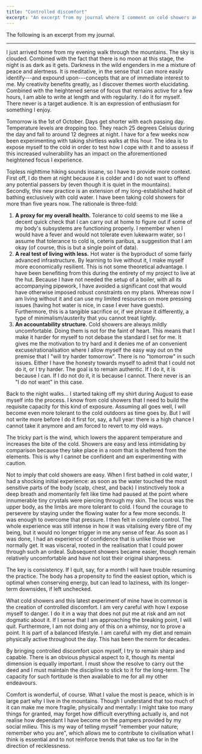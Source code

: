 ```yaml
---
title: "Controlled discomfort"
excerpt: "An excerpt from my journal where I comment on cold showers and what they mean to my everyday life."
---
```


The following is an excerpt from my journal.

* * *

I just arrived home from my evening walk through the mountains. The
sky is clouded. Combined with the fact that there is no moon at this
stage, the night is as dark as it gets. Darkness in the wild engenders
in me a mixture of peace and alertness. It is meditative, in the sense
that I can more easily identify---and expound upon---concepts that are
of immediate interest to me. My creativity benefits greatly, as I
discover themes worth elucidating. Combined with the heightened sense
of focus that remains active for a few hours, I am able to write at
length and with regularity. I do it for myself. There never is a
target audience. It is an expression of enthusiasm for something I
enjoy.

Tomorrow is the 1st of October. Days get shorter with each passing
day. Temperature levels are dropping too. They reach 25 degrees
Celsius during the day and fall to around 12 degrees at night. I have
for a few weeks now been experimenting with taking shirtless walks at
this hour. The idea is to expose myself to the cold in order to test
how I cope with it and to assess if this increased vulnerability has
an impact on the aforementioned heightened focus I experience.

Topless nighttime hiking sounds insane, so I have to provide more
context. First off, I do them at night because it is colder and I do
not want to offend any potential passers by (even though it is quiet
in the mountains). Secondly, this new practice is an extension of my
long-established habit of bathing exclusively with cold water. I have
been taking cold showers for more than five years now. The rationale
is three-fold:

1. **A proxy for my overall health.** Tolerance to cold seems to me
   like a decent quick check that I can carry out at home to figure
   out if some of my body's subsystems are functioning properly. I
   remember when I would have a fever and would not tolerate even
   lukewarm water, so I assume that tolerance to cold is, ceteris
   paribus, a suggestion that I am okay (of course, this is but a
   single point of data).
2. **A real test of living with less.** Hot water is the byproduct of
   some fairly advanced infrastructure. By learning to live without
   it, I make myself more economically resilient. This is not some
   theoretical advantage. I have been benefiting from this during the
   entirety of my project to live at the hut. Because I have not
   needed the setup of a boiler, with all its accompanying pipework, I
   have avoided a significant cost that would have otherwise imposed
   robust constraints on my plans. Whereas now I am living without it
   and can use my limited resources on more pressing issues (having
   hot water is nice, in case I ever have guests). Furthermore, this
   is a tangible sacrifice or, if we phrase it differently, a type of
   minimalism/austerity that you cannot treat lightly.
3. **An accountability structure.** Cold showers are always mildly
   uncomfortable. Doing them is not for the faint of heart. This means
   that I make it harder for myself to not debase the standard I set
   for me. It gives me the motivation to try hard and it denies me of
   an convenient excuse/rationalisation where I allow myself the easy
   way out on the premise that I "will try harder tomorrow". There is
   no "tomorrow" in such issues. Either I have the honesty towards
   myself to admit that I could not do it, or I try harder. The goal
   is to remain authentic. If I do it, it is because I can. If I do
   not do it, it is because I cannot. There never is an "I do not
   want" in this case.

Back to the night walks... I started taking off my shirt during August
to ease myself into the process. I know from cold showers that I need
to build the requisite capacity for this kind of exposure. Assuming
all goes well, I will become even more tolerant to the cold outdoors
as time goes by. But I will not write more before I do it first for,
say, a full year: there is a high chance I cannot take it anymore and
am forced to revert to my old ways.

The tricky part is the wind, which lowers the apparent temperature and
increases the bite of the cold. Showers are easy and less intimidating
by comparison because they take place in a room that is sheltered from
the elements. This is why I cannot be confident and am experimenting
with caution.

Not to imply that cold showers are easy. When I first bathed in cold
water, I had a shocking initial experience: as soon as the water
touched the most sensitive parts of the body (scalp, chest, and back)
I instinctively took a deep breath and momentarily felt like time had
paused at the point where innumerable tiny crystals were piercing
through my skin. The locus was the upper body, as the limbs are more
tolerant to cold. I found the courage to persevere by staying under
the flowing water for a few more seconds. It was enough to overcome
that pressure. I then felt in complete control. The whole experience
was still intense in how it was vitalising every fibre of my being,
but it would no longer trigger in me any sense of fear. As soon as I
was done, I had an experience of confidence that is unlike those we
normally get. It was visceral, rooted in the realisation that I could
power through such an ordeal. Subsequent showers became easier, though
remain relatively uncomfortable and have not lost their original
sharpness.

The key is consistency. If I quit, say, for a month I will have
trouble resuming the practice. The body has a propensity to find the
easiest option, which is optimal when conserving energy, but can lead
to laziness, with its longer-term downsides, if left unchecked.

What cold showers and this latest experiment of mine have in common is
the creation of controlled discomfort. I am very careful with how I
expose myself to danger. I do it in a way that does not put me at risk
and am not dogmatic about it. If I sense that I am approaching the
breaking point, I will quit. Furthermore, I am not doing any of this
on a whimsy, nor to prove a point. It is part of a balanced lifestyle.
I am careful with my diet and remain physically active throughout the
day. This has been the norm for decades.

By bringing controlled discomfort upon myself, I try to remain sharp
and capable. There is an obvious physical aspect to it, though its
mental dimension is equally important. I must show the resolve to
carry out the deed and I must maintain the discipline to stick to it
for the long-term. The capacity for such fortitude is then available
to me for all my other endeavours.

Comfort is wonderful, of course. What I value the most is peace, which
is in large part why I live in the mountains. Though I understand that
too much of it can make me more fragile, physically and mentally: I
might take too many things for granted, may forget how difficult
everything actually is, and not realise how dependant I have become on
the pampers provided by my social milieu. This is my way of telling
myself "remember your nature; remember who you are", which allows me
to contribute to civilisation what I think is essential and to not
reinforce trends that take us too far in the direction of
recklessness.
